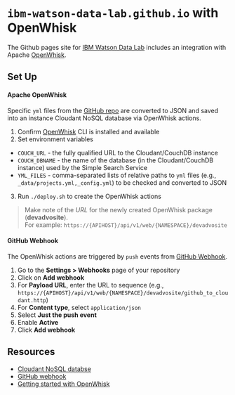 # `ibm-watson-data-lab.github.io` with OpenWhisk

The Github pages site for [IBM Watson Data Lab](https://ibm-watson-data-lab.github.io/) includes an integration with Apache [OpenWhisk]((https://console.ng.bluemix.net/openwhisk/getting-started)). 

## Set Up

#### Apache OpenWhisk

Specific `yml` files from the [GitHub repo](https://github.com/ibm-watson-data-lab/ibm-watson-data-lab.github.io) are converted to JSON and saved into an instance Cloudant NoSQL database via OpenWhisk actions.

1. Confirm [OpenWhisk](https://console.ng.bluemix.net/openwhisk/getting-started) CLI is installed and available
2. Set environment variables

  * `COUCH_URL` - the fully qualified URL to the  Cloudant/CouchDB instance
  * `COUCH_DBNAME` - the name of the database (in the Cloudant/CouchDB instance) used by the Simple Search Service
  * `YML_FILES` - comma-separated lists of relative paths to `yml` files (e.g., `_data/projects.yml,_config.yml`) to be checked and converted to JSON

3. Run `./deploy.sh` to create the OpenWhisk actions

> Make note of the *URL* for the newly created OpenWhisk package (**devadvosite**).  
> For example: `https://{APIHOST}/api/v1/web/{NAMESPACE}/devadvosite`

#### GitHub Webhook

The OpenWhisk actions are triggered by `push` events from [GitHub Webhook](https://developer.github.com/webhooks/).

1. Go to the **Settings > Webhooks** page of your repository
2. Click on **Add webhook**
3. For **Payload URL**, enter the URL to sequence (e.g., `https://{APIHOST}/api/v1/web/{NAMESPACE}/devadvosite/github_to_cloudant.http`)
4. For **Content type**, select `application/json`
5. Select **Just the push event**
6. Enable **Active**
7. Click **Add webhook**

## Resources

* [Cloudant NoSQL databse](https://cloudant.com)
* [GitHub webhook](https://developer.github.com/webhooks/)
* [Getting started with OpenWhisk](https://console.ng.bluemix.net/openwhisk/getting-started)

